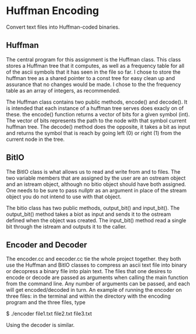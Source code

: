 # Huffman Encoding

Convert text files into Huffman-coded binaries.

## Huffman

The central program for this assignment is the Huffman class. This class stores a Huffman tree that it computes, as well as a frequency table for all of the ascii symbols that it has seen in the file so far. I chose to store the huffman tree as a shared pointer to a const tree for easy clean up and assurance that no changes would be made. I chose to the the frequency table as an array of integers, as recommended. 

The Huffman class contains two public methods, encode() and decode(). It is intended that each instance of a huffman tree serves does exacly on of these. the encode() function returns a vector of bits for a given symbol (int). The vector of bits represents the path to the node with that symbol current huffman tree. The decode() method does the opposite, it takes a bit as input and returns the symbol that is reach by going left (0) or right (1) from the current node in the tree. 

## BitIO

The BitIO class is what allows us to read and write from and to files. The two variable members that are assigned by the user are an ostream object and an istream object, although no bitio object should have both assigned. One needs to be sure to pass nullptr as an argument in place of the stream object you do not intend to use with that object. 

The bitio class has two public methods, output_bit() and input_bit(). The output_bit() method takes a biot as input and sends it to the ostream defined when the object was created. The input_bit() method read a single bit through the istream and outputs it to the caller.

## Encoder and Decoder

The encoder.cc and eecoder.cc tie the whole project together. they both use the Huffman and BitIO classes to compress an ascii text file into binary or decopress a binary file into plain text. The files that one desires to encode or decode are passed as arguments when calling the main function from the command line. Any number of arguments can be passed, and each will get encoded/decoded in turn. An example of running the encoder on three files: in the terminal and within the directory with the encoding program and the three files, type

$ ./encoder file1.txt file2.txt file3.txt

Using the decoder is similar.


